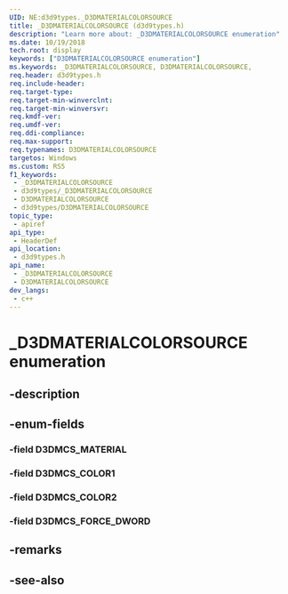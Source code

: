 ```yaml
---
UID: NE:d3d9types._D3DMATERIALCOLORSOURCE
title: _D3DMATERIALCOLORSOURCE (d3d9types.h)
description: "Learn more about: _D3DMATERIALCOLORSOURCE enumeration"
ms.date: 10/19/2018
tech.root: display
keywords: ["D3DMATERIALCOLORSOURCE enumeration"]
ms.keywords: _D3DMATERIALCOLORSOURCE, D3DMATERIALCOLORSOURCE,
req.header: d3d9types.h
req.include-header: 
req.target-type: 
req.target-min-winverclnt: 
req.target-min-winversvr: 
req.kmdf-ver: 
req.umdf-ver: 
req.ddi-compliance: 
req.max-support: 
req.typenames: D3DMATERIALCOLORSOURCE
targetos: Windows
ms.custom: RS5
f1_keywords:
 - _D3DMATERIALCOLORSOURCE
 - d3d9types/_D3DMATERIALCOLORSOURCE
 - D3DMATERIALCOLORSOURCE
 - d3d9types/D3DMATERIALCOLORSOURCE
topic_type:
 - apiref
api_type:
 - HeaderDef
api_location:
 - d3d9types.h
api_name:
 - _D3DMATERIALCOLORSOURCE
 - D3DMATERIALCOLORSOURCE
dev_langs:
 - c++
---
```


# _D3DMATERIALCOLORSOURCE enumeration


## -description

## -enum-fields

### -field D3DMCS_MATERIAL 

### -field D3DMCS_COLOR1 

### -field D3DMCS_COLOR2 

### -field D3DMCS_FORCE_DWORD 

## -remarks

## -see-also

